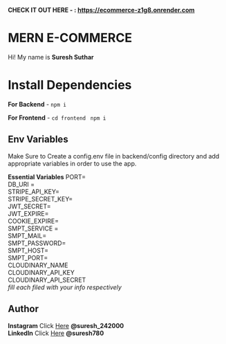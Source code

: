 **CHECK IT OUT HERE - : https://ecommerce-z1g8.onrender.com**

# MERN E-COMMERCE 

Hi! My name is **Suresh Suthar**

# Install Dependencies

**For Backend** - `npm i`

**For Frontend** - `cd frontend` ` npm i`

## Env Variables

Make Sure to Create a config.env file in backend/config directory and add appropriate variables in order to use the app.

**Essential Variables**
PORT=<br>
DB_URI =<br>
STRIPE_API_KEY=<br>
STRIPE_SECRET_KEY=<br>
JWT_SECRET=<br>
JWT_EXPIRE=<br>
COOKIE_EXPIRE=<br>
SMPT_SERVICE =<br>
SMPT_MAIL=<br>
SMPT_PASSWORD=<br>
SMPT_HOST=<br>
SMPT_PORT=<br>
CLOUDINARY_NAME<br>
CLOUDINARY_API_KEY<br>
CLOUDINARY_API_SECRET<br>
_fill each filed with your info respectively_

## Author

**Instagram** Click [Here](https://www.instagram.com/suresh_242000) **@suresh_242000**<br>
**LinkedIn** Click [Here](https://www.linkedin.com/in/suresh780/) **@suresh780**<br>
